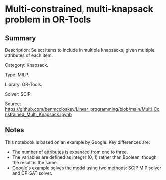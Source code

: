 # Multi-constrained, multi-knapsack problem in OR-Tools

## Summary
Description: Select items to include in multiple knapsacks, given multiple attributes of each item.

Category: Knapsack.

Type: MILP.

Library: OR-Tools.

Solver: SCIP.

Source: https://github.com/benmccloskey/Linear_programming/blob/main/Multi_Constrained_Multi_Knapsack.ipynb

## Notes

This notebook is based on an example by Google. Key differences are:
- The number of attributes is expanded from one to three.
- The variables are defined as integer (0, 1) rather than Boolean, though the result is the same.
- Google's example solves the model using two methods: SCIP MIP solver and CP-SAT solver.

